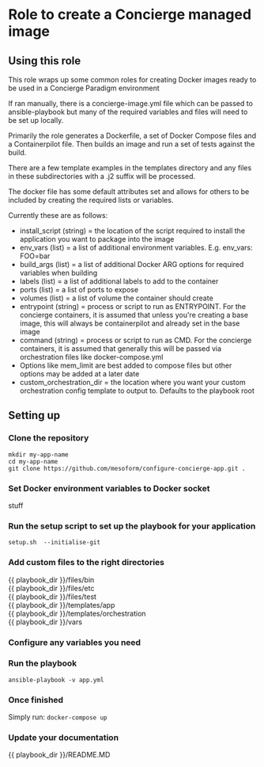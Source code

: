 # Role to create a Concierge managed image 



## Using this role

This role wraps up some common roles for creating Docker images ready to be used in a Concierge Paradigm environment

If ran manually, there is a concierge-image.yml file which can be passed to ansible-playbook but many of the required variables 
and files will need to be set up locally.

Primarily the role generates a Dockerfile, a set of Docker Compose files and a Containerpilot file. Then builds an image and run 
a set of tests against the build.

There are a few template examples in the templates directory and any files in these subdirectories with a .j2 suffix will be processed.

The docker file has some default attributes set and allows for others to be included by creating the required lists or variables.

Currently these are as follows:

* install_script (string) = the location of the script required to install the application you want to package into the image
* env_vars (list) = a list of additional environment variables. E.g. env_vars: FOO=bar
* build_args (list) = a list of additional Docker ARG options for required variables when building
* labels (list) = a list of additional labels to add to the container 
* ports (list) =  a list of ports to expose
* volumes (list) = a list of volume the container should create
* entrypoint (string) = process or script to run as ENTRYPOINT. For the concierge containers, it is assumed that unless you're creating a base image, this will always be containerpilot and already set in the base image
* command (string) = process or script to run as CMD. For the concierge containers, it is assumed that generally this will be passed via orchestration files like docker-compose.yml
* Options like mem_limit are best added to compose files but other options may be added at a later date
* custom_orchestration_dir = the location where you want your custom orchestration config template to output to. Defaults to the playbook root

## Setting up
### Clone the repository
```
mkdir my-app-name
cd my-app-name
git clone https://github.com/mesoform/configure-concierge-app.git .
```
### Set Docker environment variables to Docker socket
stuff

### Run the setup script to set up the playbook for your application
```
setup.sh  --initialise-git
```

### Add custom files to the right directories
{{ playbook_dir }}/files/bin  
{{ playbook_dir }}/files/etc  
{{ playbook_dir }}/files/test  
{{ playbook_dir }}/templates/app  
{{ playbook_dir }}/templates/orchestration  
{{ playbook_dir }}/vars  

### Configure any variables you need

### Run the playbook
```
ansible-playbook -v app.yml
```

### Once finished
Simply run:
```docker-compose up```

### Update your documentation
{{ playbook_dir }}/README.MD
